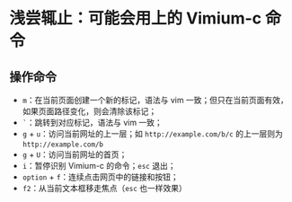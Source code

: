 # 浅尝辄止：可能会用上的 Vimium-c 命令

## 操作命令

- `m`：在当前页面创建一个新的标记，语法与 vim 一致；但只在当前页面有效，如果页面路径变化，则会清除该标记；
- `` ` ``：跳转到对应标记，语法与 vim 一致；
- `g` + `u`：访问当前网址的上一层；如 `http://example.com/b/c` 的上一层则为 `http://example.com/b`
- `g` + `U`：访问当前网址的首页；
- `i`：暂停识别 Vimium-c 的命令；`esc` 退出；
- `option` + `f`：连续点击网页中的链接和按钮；
- `f2`：从当前文本框移走焦点（`esc` 也一样效果）
 